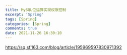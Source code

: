 ```yaml
---
title: MySQL位运算实现权限控制
excerpt: 'Spring'
tags: [Spring]
categories: [Spring]
comments: true
date: 2021-11-26 16:30:10
---
```


https://sq.sf.163.com/blog/article/195969597830971392



